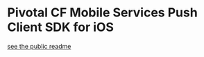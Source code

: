 Pivotal CF Mobile Services Push Client SDK for iOS
=============================================
[see the public readme](https://github.com/cfmobile/docs-pushnotifications-ios/blob/master/README.md)
